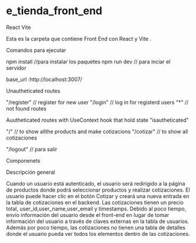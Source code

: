 # e_tienda_front_end
React Vite 

Esta es la carpeta que contiene Front End con React y Vite .

Comandos para ejecutar

npm install //para instalar los paquetes
npm run dev // para inciar el servidor


base_url :http://localhost:3007/

Unautheticated routes

"/register" // register for new user
"/login"  // log in for registerd users
"*"       // not found routes

Auutheticated routes with UseContext hook that hold state "isautheticated"

"/" // to show allthe products and make cotizacions 
"/cotizar"  // to show all cotizaciones

"/logout" // para salir

 
Componenets 
 <Navbar />  
 <Product/>
 <Login/> 
 <Register />
 <Cotizar /> 
 <ErrorPage />



Descripción general

Cuando un usuario está autenticado, el usuario será redirigido a la página de productos donde podrá seleccionar productos y realizar cotizaciones.
El usuario puede hacer clic en el botón Cotizar y creará una nueva entrada en la tabla de cotizaciones en el backend.
Las cotizaciones tienen un precio total, user_id,user_name,user_email y timestamps.
Debido al poco tiempo, envío información del usuario desde el front-end
en lugar de tomar información del usuario a través de claves externas en la tabla de usuarios.
Además por poco tiempo, las cotizaciones no tienen una tabla de detalles donde el usuario pueda ver todos los elementos dentro de las cotizaciones.

